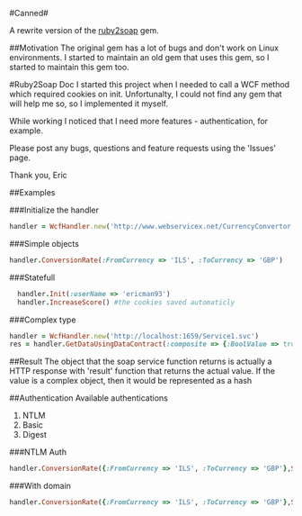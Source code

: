 #Canned#

A rewrite version of the [ruby2soap](https://github.com/ericman93/ruby2soap) gem.

##Motivation
The original gem has a lot of bugs and don't work on Linux environments. I started to maintain an old gem that uses this gem, so I started to maintain this gem too.

#Ruby2Soap Doc
I started this project when I needed to call a WCF method which required cookies on init. Unfortunalty, I could not find any gem that will help me so, so I implemented it myself.

While working I noticed that I need more features - authentication, for example.

Please post any bugs, questions and feature requests using the 'Issues' page.

Thank you,
Eric


##Examples

###Initialize the handler

```ruby
handler = WcfHandler.new('http://www.webservicex.net/CurrencyConvertor.asmx')
```

###Simple objects
```ruby
handler.ConversionRate(:FromCurrency => 'ILS', :ToCurrency => 'GBP')
```

###Statefull
```ruby
  handler.Init(:userName => 'ericman93')
  handler.IncreaseScore() #the cookies saved automaticly
```

###Complex type
```ruby
handler = WcfHandler.new('http://localhost:1659/Service1.svc')
res = handler.GetDataUsingDataContract(:composite => {:BoolValue => true,:StringValue => "ruby2soap"})
```

##Result
The object that the soap service function returns is actually a HTTP response with 'result' function that returns the actual value.
If the value is a complex object, then it would be represented as a hash


##Authentication
Available authentications
1. NTLM
2. Basic
3. Digest

###NTLM Auth
```ruby
handler.ConversionRate({:FromCurrency => 'ILS', :ToCurrency => 'GBP'},SecutryProtocol::NTLM,'user','password')
```
###With domain
```ruby
handler.ConversionRate({:FromCurrency => 'ILS', :ToCurrency => 'GBP'},SecutryProtocol::NTLM,'user','password','domain')
```
